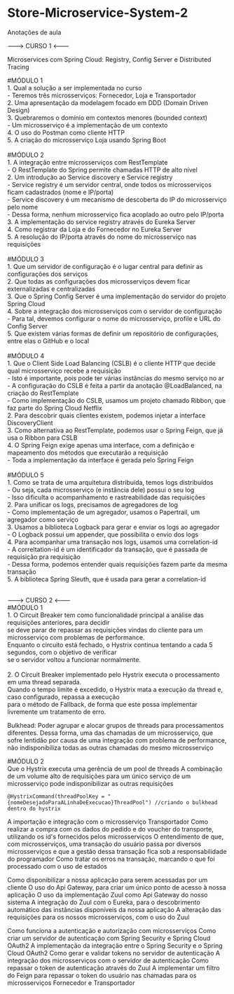 # Store-Microservice-System-2

Anotações de aula

---> CURSO 1 <---

Microservices com Spring Cloud: Registry, Config Server e Distributed Tracing

#MÓDULO 1 <br>
    1. Qual a solução a ser implementada no curso<br>
        - Teremos três microsserviços: Fornecedor, Loja e Transportador<br>
    2. Uma apresentação da modelagem focado em DDD (Domain Driven Design)<br>
    3. Quebraremos o domínio em contextos menores (bounded context)<br>
        - Um microsserviço é a implementação de um contexto<br>
    4. O uso do Postman como cliente HTTP<br>
    5. A criação do microsserviço Loja usando Spring Boot<br>
<br>
#MÓDULO 2<br>
    1. A integração entre microsserviços com RestTemplate<br>
        - O RestTemplate do Spring permite chamadas HTTP de alto nível<br>
    2. Um introdução ao Service discovery e Service registry<br>
        - Service registry é um servidor central, onde todos os microsserviços ficam cadastrados (nome e IP/porta)<br>
        - Service discovery é um mecanismo de descoberta do IP do microsserviço pelo nome<br>
        - Dessa forma, nenhum microsserviço fica acoplado ao outro pelo IP/porta<br>
    3. A implementação do service registry através do Eureka Server<br>
    4. Como registrar da Loja e do Fornecedor no Eureka Server<br>
    5. A resolução do IP/porta através do nome do microsserviço nas requisições<br>
<br>
#MÓDULO 3<br>
    1. Que um servidor de configuração é o lugar central para definir as configurações dos serviços<br>
    2. Que todas as configurações dos microsserviços devem ficar externalizadas e centralizadas<br>
    3. Que o Spring Config Server é uma implementação do servidor do projeto Spring Cloud<br>
    4. Sobre a integração dos microsserviços com o servidor de configuração<br>
        - Para tal, devemos configurar o nome do microsserviço, profile e URL do Config Server<br>
    5. Que existem várias formas de definir um repositório de configurações, entre elas o GitHub e o local<br>
<br>
#MÓDULO 4<br>
    1. Que o Client Side Load Balancing (CSLB) é o cliente HTTP que decide qual microsserviço recebe a requisição<br>
        - Isto é importante, pois pode ter várias instâncias do mesmo serviço no ar<br>
        - A configuração do CSLB é feita a partir da anotação @LoadBalanced, na criação do RestTemplate<br>
        - Como implementação do CSLB, usamos um projeto chamado Ribbon, que faz parte do Spring Cloud Netflix<br>
    2. Para descobrir quais clientes existem, podemos injetar a interface DiscoveryClient<br>
    3. Como alternativa ao RestTemplate, podemos usar o Spring Feign, que já usa o Ribbon para CSLB<br>
    4. O Spring Feign exige apenas uma interface, com a definição e mapeamento dos métodos que executarão a requisição<br>
        - Toda a implementação da interface é gerada pelo Spring Feign<br>
<br>
#MÓDULO 5<br>
    1. Como se trata de uma arquitetura distribuída, temos logs distribuídos<br>
        - Ou seja, cada microsserviço (e instância dele) possui o seu log<br>
        - Isso dificulta o acompanhamento e rastreabilidade das requisições<br>
    2. Para unificar os logs, precisamos de agregadores de log<br>
        - Como implementação de um agregador, usamos o Papertrail, um agregador como serviço<br>
    3. Usamos a biblioteca Logback para gerar e enviar os logs ao agregador<br>
        - O Logback possui um appender, que possibilita o envio dos logs<br>
    4. Para acompanhar uma transação nos logs, usamos uma correlation-id<br>
        - A correltation-id é um identificador da transação, que é passada de requisição pra requisição<br>
        - Dessa forma, podemos entender quais requisições fazem parte da mesma transação<br>
    5. A biblioteca Spring Sleuth, que é usada para gerar a correlation-id<br>
<br>

---> CURSO 2 <---
<br>
#MÓDULO 1 <br>
    1. O Circuit Breaker tem como funcionalidade principal a análise das requisições anteriores, para decidir<br>
    se deve parar de repassar as requisições vindas do cliente para um microsserviço com problemas de performance.<br>
    Enquanto o circuito está fechado, o Hystrix continua tentando a cada 5 segundos, com o objetivo de verificar<br>
    se o servidor voltou a funcionar normalmente.<br>
<br>
    2. O Circuit Breaker implementado pelo Hystrix executa o processamento em uma thread separada.<br> 
    Quando o tempo limite é excedido, o Hystrix mata a execução da thread e, caso configurado, repassa a execução<br> 
    para o método de Fallback, de forma que este possa implementar livremente um tratamento de erro.<br>

Bulkhead: Poder agrupar e alocar grupos de threads para processamentos diferentes. Dessa forma, uma das chamadas de um microsserviço, que sofre lentidão por causa de uma integração com problema de performance, não indisponibiliza todas as outras chamadas do mesmo microsserviço

#MÓDULO 2 <br>
Que o Hystrix executa uma gerência de um pool de threads
A combinação de um volume alto de requisições para um único serviço de um microsserviço pode indisponibilizar as outras requisições

    @HystrixCommand(threadPoolKey = "{nomeDesejadoParaALinhaDeExecucao}ThreadPool") //criando o bulkhead dentro do hystrix

A importação e integração com o microsserviço Transportador
Como realizar a compra com os dados do pedido e do voucher do transporte, utilizando os id's fornecidos pelos microsserviços
O entendimento de que, com microsserviços, uma transação do usuário passa por diversos microsserviços e que a gestão dessa transação fica sob a responsabilidade do programador
Como tratar os erros na transação, marcando o que foi processado com o uso de estados

Como disponibilizar a nossa aplicação para serem acessadas por um cliente
O uso do Api Gateway, para criar um único ponto de acesso à nossa aplicação
O uso da implementação Zuul como Api Gateway do nosso sistema
A integração do Zuul com o Eureka, para o descobrimento automático das instâncias disponíveis da nossa aplicação
A alteração das requisições para os nossos microsserviços, com o uso do Zuul

Como funciona a autenticação e autorização com microsserviços
Como criar um servidor de autenticação com Spring Security e Spring Cloud OAuth2
A implementação da integração entre o Spring Security e o Spring Cloud OAuth2
Como gerar e validar tokens no servidor de autenticação
A integração dos microsserviços com o servidor de autenticação
Como repassar o token de autenticação através do Zuul
A implementar um filtro do Feign para repassar o token do usuário nas chamadas para os microsserviços Fornecedor e Transportador

